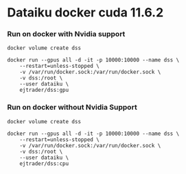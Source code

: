 # Dataiku docker cuda 11.6.2


### Run on docker with Nvidia support


```
docker volume create dss

docker run --gpus all -d -it -p 10000:10000 --name dss \
    --restart=unless-stopped \
    -v /var/run/docker.sock:/var/run/docker.sock \
    -v dss:/root \
    --user dataiku \
    ejtrader/dss:gpu

```

### Run on docker without Nvidia Support



```
docker volume create dss

docker run --gpus all -d -it -p 10000:10000 --name dss \
    --restart=unless-stopped \
    -v /var/run/docker.sock:/var/run/docker.sock \
    -v dss:/root \
    --user dataiku \
    ejtrader/dss:cpu

```